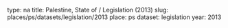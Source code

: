 type: na
title: Palestine, State of / Legislation (2013)
slug: places/ps/datasets/legislation/2013
place: ps
dataset: legislation
year: 2013
